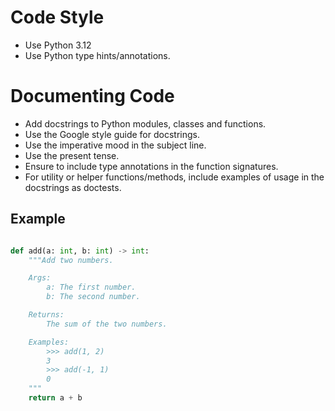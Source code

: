 # Code Style

- Use Python 3.12
- Use Python type hints/annotations.


# Documenting Code

- Add docstrings to Python modules, classes and functions. 
- Use the Google style guide for docstrings.
- Use the imperative mood in the subject line.
- Use the present tense.
- Ensure to include type annotations in the function signatures.
- For utility or helper functions/methods, include examples of usage in the docstrings as doctests.

## Example

```python

def add(a: int, b: int) -> int:
    """Add two numbers.

    Args:
        a: The first number.
        b: The second number.

    Returns:
        The sum of the two numbers.

    Examples:
        >>> add(1, 2)
        3
        >>> add(-1, 1)
        0
    """
    return a + b
```
